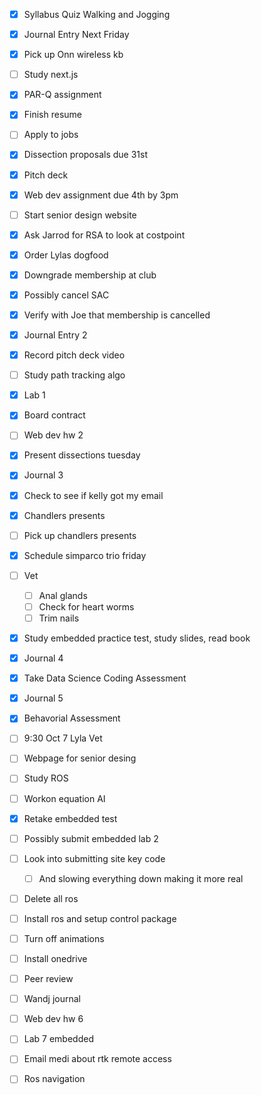 - [x] Syllabus Quiz Walking and Jogging
- [x] Journal Entry Next Friday
- [x] Pick up Onn wireless kb
- [ ] Study next.js
- [x] PAR-Q assignment
- [x] Finish resume
- [ ] Apply to jobs
- [x] Dissection proposals due 31st
- [x] Pitch deck
- [x] Web dev assignment due 4th by 3pm
- [ ] Start senior design website
- [x] Ask Jarrod for RSA to look at costpoint
- [x] Order Lylas dogfood
- [x] Downgrade membership at club
- [x] Possibly cancel SAC
- [x] Verify with Joe that membership is cancelled
- [x] Journal Entry 2
- [x] Record pitch deck video
- [ ] Study path tracking algo
- [x] Lab 1
- [x] Board contract
- [ ] Web dev hw 2
- [x] Present dissections tuesday
- [x] Journal 3
- [x] Check to see if kelly got my email
- [x] Chandlers presents
- [ ] Pick up chandlers presents
- [x] Schedule simparco trio friday
- [ ] Vet
	- [ ] Anal glands
	- [ ] Check for heart worms
	- [ ] Trim nails
- [x] Study embedded practice test, study slides, read book
- [x] Journal 4
- [x] Take Data Science Coding Assessment
- [x] Journal 5
- [x] Behavorial Assessment
- [ ] 9:30 Oct 7 Lyla Vet
- [ ] Webpage for senior desing
- [ ] Study ROS
- [ ] Workon equation AI
- [x] Retake embedded test
- [ ] Possibly submit embedded lab 2
- [ ] Look into submitting site key code
	- [ ] And slowing everything down making it more real
- [ ] Delete all ros
- [ ] Install ros and setup control package
- [ ] Turn off animations
- [ ] Install onedrive
- [ ] Peer review
- [ ] Wandj journal 
- [ ] Web dev hw 6
- [ ] Lab 7 embedded
- [ ] Email medi about rtk remote access
- [ ] Ros navigation

